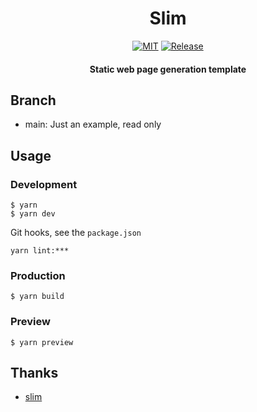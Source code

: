 <h1 style="text-align: center">Slim</h1>

<div style="text-align: center">

[![MIT](https://img.shields.io/github/license/spider-nest/slim)](https://cdn.jsdelivr.net/gh/spider-nest/slim@main/LICENSE)
[![Release](https://img.shields.io/github/v/release/spider-nest/slim)](https://github.com/spider-nest/slim/releases/latest)

</div>

<h4 align="center">Static web page generation template</h4>

## Branch

- main: Just an example, read only

## Usage

### Development

```
$ yarn
$ yarn dev
```

Git hooks, see the `package.json`

```
yarn lint:***
```

### Production

```
$ yarn build
```

### Preview

```
$ yarn preview
```

## Thanks

- [slim](https://github.com/spider-nest/slim)

